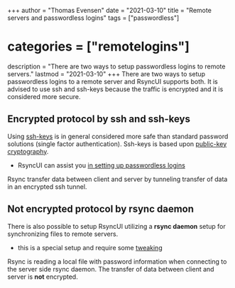 +++
author = "Thomas Evensen"
date = "2021-03-10"
title =  "Remote servers and passwordless logins"
tags = ["passwordless"]
# categories = ["remotelogins"]
description = "There are two ways to setup passwordless logins to remote servers."
lastmod = "2021-03-10"
+++
There are two ways to setup passwordless logins to a remote server and RsyncUI supports both. It is advised to use ssh and ssh-keys because the traffic is encrypted and it is considered more secure.

## Encrypted protocol by ssh and ssh-keys

Using [ssh-keys](https://wiki.archlinux.org/index.php/SSH_keys) is in general considered more safe than standard password solutions (single factor authentication). Ssh-keys is based upon [public-key cryptography](https://en.wikipedia.org/wiki/Public-key_cryptography).

- RsyncUI can assist you [in setting up passwordless logins](/post/ssh/)

Rsync transfer data between client and server by tunneling transfer of data in an encrypted ssh tunnel.

## Not encrypted protocol by rsync daemon

There is also possible to setup RsyncUI utilizing a **rsync daemon** setup for synchronizing files to remote servers.

- this is a special setup and require some [tweaking](/post/rsyncdaemon/)

Rsync is reading a local file with password information when connecting to the server side rsync daemon. The transfer of data between client and server is **not** encrypted.
